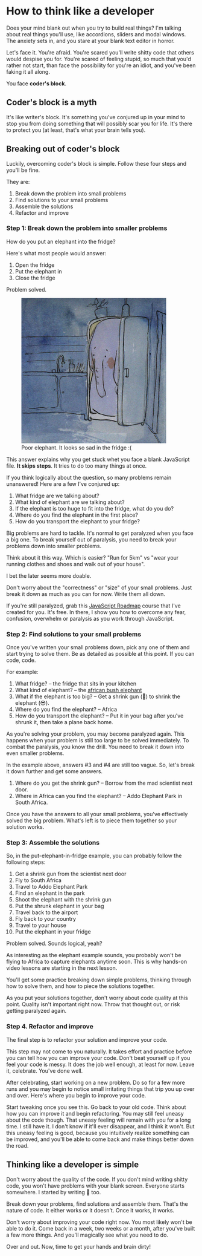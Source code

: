 # How to think like a developer

Does your mind blank out when you try to build real things? I'm talking about real things you'll use, like accordions, sliders and modal windows. The anxiety sets in, and you stare at your blank text editor in horror.

Let's face it. You're afraid. You're scared you'll write shitty code that others would despise you for. You're scared of feeling stupid, so much that you'd rather not start, than face the possibility for you're an idiot, and you've been faking it all along.

You face **coder's block**.

## Coder's block is a myth

It's like writer's block. It's something you've conjured up in your mind to stop you from doing something that will possibly scar you for life. It's there to protect you (at least, that's what your brain tells you).

## Breaking out of coder's block

Luckily, overcoming coder's block is simple. Follow these four steps and you'll be fine.

They are:

1. Break down the problem into small problems
2. Find solutions to your small problems
3. Assemble the solutions
4. Refactor and improve

### Step 1: Break down the problem into smaller problems

How do you put an elephant into the fridge?

Here's what most people would answer:

1. Open the fridge
2. Put the elephant in
3. Close the fridge

Problem solved.

<figure>
  <img src="../../images/real-comps/think/elephant-in-fridge.jpg" alt="Image of an elephant in the fridge">
  <figcaption>Poor elephant. It looks so sad in the fridge :(</figcaption>
</figure>

This answer explains why you get stuck whet you face a blank JavaScript file. **It skips steps**. It tries to do too many things at once.

If you think logically about the question, so many problems remain unanswered! Here are a few I've conjured up:

1. What fridge are we talking about?
2. What kind of elephant are we talking about?
3. If the elephant is too huge to fit into the fridge, what do you do?
4. Where do you find the elephant in the first place?
5. How do you transport the elephant to your fridge?

Big problems are hard to tackle. It's normal to get paralyzed when you face a big one. To break yourself out of paralysis, you need to break your problems down into smaller problems.

Think about it this way. Which is easier? "Run for 5km" vs "wear your running clothes and shoes and walk out of your house".

I bet the later seems more doable.

Don't worry about the "correctness" or "size" of your small problems. Just break it down as much as you can for now. Write them all down.

If you're still paralyzed, grab this [JavaScript Roadmap](https://jsroadmap.com) course that I've created for you. It's free. In there, I show you how to overcome any fear, confusion, overwhelm or paralysis as you work through JavaScript.

### Step 2: Find solutions to your small problems

Once you've written your small problems down, pick any one of them and start trying to solve them. Be as detailed as possible at this point. If you can code, code.

For example:

1. What fridge? – the fridge that sits in your kitchen
2. What kind of elephant? – the [african bush elephant](https://en.wikipedia.org/wiki/African_elephant)
3. What if the elephant is too big? – Get a shrink gun (🔫) to shrink the elephant (😎).
4. Where do you find the elephant? – Africa
5. How do you transport the elephant? – Put it in your bag after you've shrunk it, then take a plane back home.

As you're solving your problem, you may become paralyzed again. This happens when your problem is still too large to be solved immediately. To combat the paralysis, you know the drill. You need to break it down into even smaller problems.

In the example above, answers #3 and #4 are still too vague. So, let's break it down further and get some answers.

1. Where do you get the shrink gun? – Borrow from the mad scientist next door.
2. Where in Africa can you find the elephant? – Addo Elephant Park in South Africa.

Once you have the answers to all your small problems, you've effectively solved the big problem. What's left is to piece them together so your solution works.

### Step 3: Assemble the solutions

So, in the put-elephant-in-fridge example, you can probably follow the following steps:

1. Get a shrink gun from the scientist next door
2. Fly to South Africa
3. Travel to Addo Elephant Park
4. Find an elephant in the park
5. Shoot the elephant with the shrink gun
6. Put the shrunk elephant in your bag
7. Travel back to the airport
8. Fly back to your country
9. Travel to your house
10. Put the elephant in your fridge

Problem solved. Sounds logical, yeah?

As interesting as the elephant example sounds, you probably won't be flying to Africa to capture elephants anytime soon. This is why hands-on video lessons are starting in the next lesson.

You'll get some practice breaking down simple problems, thinking through how to solve them, and how to piece the solutions together.

As you put your solutions together, don't worry about code quality at this point. Quality isn't important right now. Throw that thought out, or risk getting paralyzed again.

### Step 4. Refactor and improve

The final step is to refactor your solution and improve your code.

This step may not come to you naturally. It takes effort and practice before you can tell how you can improve your code. Don't beat yourself up if you feel your code is messy. It does the job well enough, at least for now. Leave it, celebrate. You've done well.

After celebrating, start working on a new problem. Do so for a few more runs and you may begin to notice small irritating things that trip you up over and over. Here's where you begin to improve your code.

Start tweaking once you see this. Go back to your old code. Think about how you can improve it and begin refactoring. You may still feel uneasy about the code though. That uneasy feeling will remain with you for a long time. I still have it. I don't know if it'll ever disappear, and I think it won't. But this uneasy feeling is good, because you intuitively realize something can be improved, and you'll be able to come back and make things better down the road.

## Thinking like a developer is simple

Don't worry about the quality of the code. If you don't mind writing shitty code, you won't have problems with your blank screen. Everyone starts somewhere. I started by writing 💩 too.

Break down your problems, find solutions and assemble them. That's the nature of code. It either works or it doesn't. Once it works, it works.

Don't worry about improving your code right now. You most likely won't be able to do it. Come back in a week, two weeks or a month, after you've built a few more things. And you'll magically see what you need to do.

Over and out. Now, time to get your hands and brain dirty!
